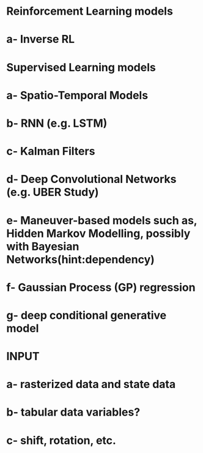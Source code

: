 # Reinforcement Learning models
 # a- Inverse RL
 
# Supervised Learning models
  # a- Spatio-Temporal Models
  # b- RNN (e.g. LSTM)
  # c- Kalman Filters
  # d- Deep Convolutional Networks (e.g. UBER Study)
  # e- Maneuver-based models such as, Hidden Markov Modelling, possibly with Bayesian Networks(hint:dependency)
  # f- Gaussian Process (GP) regression
  # g- deep conditional generative model
# INPUT
 # a- rasterized data and state data
 # b- tabular data variables?
 # c- shift, rotation, etc.

